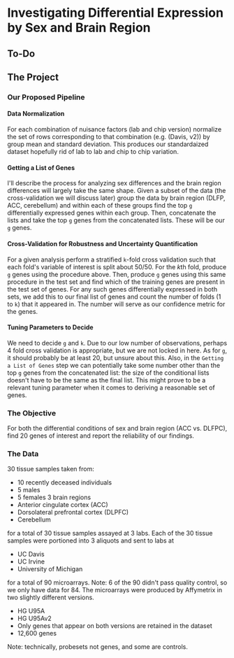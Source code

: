 # Investigating Differential Expression by Sex and Brain Region

## To-Do

## The Project

### Our Proposed Pipeline

#### Data Normalization
For each combination of nuisance factors (lab and chip version) normalize the set of rows corresponding to that combination (e.g. (Davis, v2)) by group mean and standard deviation. This produces our standardaized dataset hopefully rid of lab to lab and chip to chip variation.

####  Getting a List of Genes
I'll describe the process for analyzing sex differences and the brain region differences will largely take the same shape. Given a subset of the data (the cross-validation we will discuss later) group the data by brain region (DLFP, ACC, cerebellum) and within each of these groups find the top `g` differentially expressed genes within each group. Then, concatenate the lists and take the top `g` genes from the concatenated lists. These will be our `g` genes.

#### Cross-Validation for Robustness and Uncertainty Quantification
For a given analysis perform a stratified `k`-fold cross validation such that each fold's variable of interest is split about 50/50. For the $k$th fold, produce `g` genes using the procedure above. Then, produce `g` genes using this same procedure in the test set and find which of the training genes are present in the test set of genes. For any such genes differentially expressed in both sets, we add this to our final list of genes and count the number of folds (1 to `k`) that it appeared in. The number will serve as our confidence metric for the genes.

#### Tuning Parameters to Decide
We need to decide `g` and `k`. Due to our low number of observations, perhaps 4 fold cross validation is appropriate, but we are not locked in here. As for `g`, it should probably be at least 20, but unsure about this. Also, in the `Getting a List of Genes` step we can potentially take some number other than the top `g` genes from the concatenated list: the size of the conditional lists doesn't have to be the same as the final list. This might prove to be a relevant tuning parameter when it comes to deriving a reasonable set of genes.

### The Objective
For both the differential conditions of sex and brain region (ACC vs. DLFPC), find 20 genes of interest and report the reliability of our findings.

### The Data
30 tissue samples taken from:
* 10 recently deceased individuals
* 5 males
* 5 females
3 brain regions
* Anterior cingulate cortex (ACC)
* Dorsolateral prefrontal cortex (DLPFC)
* Cerebellum

for a total of 30 tissue samples assayed at 3 labs. Each of the 30 tissue samples were portioned into 3 aliquots and sent to labs at

* UC Davis
* UC Irvine
* University of Michigan

for a total of 90 microarrays. Note: 6 of the 90 didn't pass quality control, so we only have data for 84. The microarrays were produced by Affymetrix in two slightly different versions.

* HG U95A
* HG U95Av2
* Only genes that appear on both versions are retained in the dataset
* 12,600 genes

Note: technically, probesets not genes, and some are controls.
